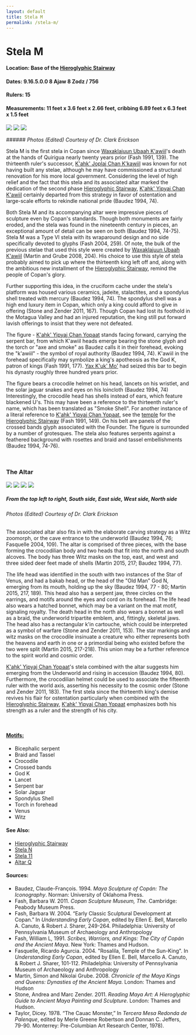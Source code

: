 ```yaml
---
layout: default
title: Stela M
permalink: /stela-m/
---
```


# Stela M

#### <strong>Location:</strong> Base of the <a href="{{site.baseurl}}/hieroglyphic-stairway">Hieroglyphic Stairway</a>
#### <strong>Dates:</strong> 9.16.5.0.0 8 Ajaw 8 Zodz / 756
#### <strong>Rulers:</strong> 15
#### <strong>Measurements:</strong> 11 feet x 3.6 feet x 2.66 feet, cribbing 6.89 feet x 6.3 feet x 1.5 feet

<p float="left">
<img src="{{site.baseurl}}/images/stela-m-profile.JPG">
<img src="{{site.baseurl}}/images/stela-m-front-e.JPG">
<img src="{{site.baseurl}}/images/stela-m-back.JPG">
</p>
###### <em>Photos (Edited) Courtesy of Dr. Clark Erickson</em>

Stela M is the first stela in Copan since <a href="{{site.baseurl}}/waxaklajuun-ubaah-kawiil">Waxaklajuun Ubaah K'awiil</a>'s death at the hands of Quirigua nearly twenty years prior (Fash 1991, 139). The thirteenth ruler's successor, <a href="{{site.baseurl}}/kahk-joplaj-chan-kawiil">K'ahk' Joplaj Chan K'kawiil</a> was known for not having built any stelae, although he may have commissioned a structural renovation for his more local government. Considering the level of high relief and the fact that this stela and its associated altar marked the dedication of the second phase <a href="{{site.baseurl}}/hieroglyphic-stairway">Hieroglyphic Stairway</a>, <a href="{{site.baseurl}}/kahk-yipyaj-chan-kawiil">K'ahk' Yipyaj Chan K'awiil</a> certainly departed from this strategy in favor of ostentation and large-scale efforts to rekindle national pride (Baudez 1994, 74).

Both Stela M and its accompanying altar were impressive pieces of sculpture even by Copan's standards. Though both monuments are fairly eroded, and the stela was found in the nineteenth century in pieces, an exceptional amount of detail can be seen on both (Baudez 1994, 74-75). Stela M was a Type VI stela with its wraparound design and no side specifically devoted to glyphs (Fash 2004, 259). Of note, the bulk of the previous stelae that used this style were created by <a href="{{site.baseurl}}/waxaklajuun-ubaah-k'awiil">Waxaklajuun Ubaah K'awiil</a> (Martin and Grube 2008, 204). His choice to use this style of stela probably aimed to pick up where the thirteenth king left off and, along with the ambitious new installment of the <a href="{{site.baseurl}}/hieroglyphic-stairway">Hieroglyphic Stairway</a>, remind the people of Copan's glory.

Further supporting this idea, in the cruciform cache under the stela's platform was housed various ceramics, jadeite, stalactites, and a spondylus shell treated with mercury (Baudez 1994, 74). The spondylus shell was a high end luxury item in Copan, which only a king could afford to give in offering (Stone and Zender 2011, 167). Though Copan had lost its foothold in the Motagua Valley and had an injured reputation, the king still put forward lavish offerings to insist that they were not defeated.

The figure - <a href="{{site.baseurl}}/kahk-yipyaj-chan-yopaat">K'ahk' Yipyaj Chan Yopaat</a> stands facing forward, carrying the serpent bar, from which K'awiil heads emerge bearing the stone glyph and the torch or "axe and smoke" as Baudez calls it in their forehead, evoking the "k'awiil" - the symbol of royal authority (Baudez 1994, 74). K'awiil in the forehead specifically may symbolize a king's apotheosis as the God K, patron of kings (Fash 1991, 177). <a href="{{site.baseurl}}/yax-kuk-mo">Yax K'uk' Mo'</a> had seized this bar to begin his dynasty roughly three hundred years prior.

The figure bears a crocodile helmet on his head, lancets on his wristlet, and the solar jaguar snakes and eyes on his loincloth (Baudez 1994, 74) Interestingly, the crocodile head has shells instead of ears, which feature blackened U's. This may have been a reference to the thirteenth ruler's name, which has been translated as "Smoke Shell". For another instance of a literal reference to <a href="{{site.baseurl}}/kahk-yipyaj-chan-yopaat">K'ahk' Yipyaj Chan Yopaat</a>, see the <a href="{{site.baseurl}}/structure-26">temple</a> for the <a href="{{site.baseurl}}/hieroglyphic-stairway">Hieroglyphic Stairway</a> (Fash 1991, 149). On his belt are panels of the crossed bands glyph associated with the Founder. The figure is surrounded by a number of grotesques. The stela also features serpents against a feathered background with rosettes and braid and tassel embellishments (Baudez 1994, 74-76).

<br>

### <strong>The Altar</strong>

<p class="float">
<img src="{{site.baseurl}}/images/stela-m-altar-south.jpg">
<img src="{{site.baseurl}}/images/stela-m-altar-east.jpg">
<img src="{{site.baseurl}}/images/stela-m-altar-west.jpg">
<img src="{{site.baseurl}}/images/stela-m-altar-north.jpg">
</p>

##### <strong><em>From the top left to right, South side, East side, West side, North side</em></strong>
###### <em>Photos (Edited) Courtesy of Dr. Clark Erickson</em>


The associated altar also fits in with the elaborate carving strategy as a Witz zoomorph, or the cave entrance to the underworld (Baudez 1994, 76; Fasquelle 2004, 109). The altar is comprised of three pieces, with the base forming the crocodilian body and two heads that fit into the north and south alcoves. The body has three Witz masks on the top, east, and west and three sided deer feet made of shells (Martin 2015, 217; Baudez 1994, 77).

The life head was identified in the south with two instances of the Star of Venus, and had a bakab head, or the head of the "Old Man" God N, emerging from its mouth, holding up the sky (Baudez 1994, 77 - 80; Martin 2015, 217, 189). This head also has a serpent jaw, three circles on the earrings, and motifs around the eyes and cord on its forehead. The life head also wears a hatched bonnet, which may be a variant on the mat motif, signaling royalty. The death head in the north also wears a bonnet as well as a braid, the underworld tripartite emblem, and, fittingly, skeletal jaws. The head also has a rectangular k'in cartouche, which could be interpreted as a symbol of warfare (Stone and Zender 2011, 153). The star markings and witz masks on the crocodile insinuate a creature who either represents both the heavens and earth in one or a primordial being who existed before the two were split (Martin 2015, 217-218). This union may be a further reference to the spirit world and cosmic order. 

<a href="{{site.baseurl}}/kahk-yipyaj-chan-yopaat">K'ahk' Yipyaj Chan Yopaat</a>'s stela combined with the altar suggests him emerging from the Underworld and rising in accession (Baudez 1994, 80). Furthermore, the crocodilian helmet could be used to associate the fifteenth ruler with the world axis, asserting his necessity to the cosmic order (Stone and Zender 2011, 183). The first stela since the thirteenth king's demise revives his flair for ostentation particularly when combined with the <a href="{{site.baseurl}}/hieroglyphic-stairway">Hieroglyphic Stairway</a>, <a href="{{site.baseurl}}/kahk-yipyaj-chan-yopaat">K'ahk' Yipyaj Chan Yopaat</a> emphasizes both his strength as a ruler and the strength of his city.

<br>

#### <strong><a href="{{site.baseurl}}/motifs">Motifs:</a></strong>
<ul>
<li>Bicephalic serpent</li>
<li>Braid and Tassel</li>
<li>Crocodile</li>
<li>Crossed bands</li>
<li>God K</li>
<li>Lancet</li>
<li>Serpent bar</li>
<li>Solar Jaguar</li>
<li>Spondylus Shell</li>
<li>Torch in forehead</li>
<li>Venus</li>
<li>Witz</li>
</ul>

#### <strong>See Also:</strong>
<ul>
<li><a href="{{site.baseurl}}/hieroglyphic-stairway">Hieroglyphic Stairway</a>
</li>
<li><a href="{{site.baseurl}}/stela-n">Stela N</a></li>
<li><a href="{{site.baseurl}}/stela-11">Stela 11</a></li>
<li><a href="{{site.baseurl}}/altar-q">Altar Q</a></li>
</ul>

#### <strong>Sources:</strong>
<ul>
<li>Baudez, Claude-François. 1994. <cite>Maya Sculpture of Copán: The Iconography</cite>. Norman: University of Oklahoma Press.</li>  
<li>Fash, Barbara W. 2011. <cite>Copan Sculpture Museum, The</cite>. Cambridge:
    Peabody Museum Press.</li>
<li>Fash, Barbara W. 2004. “Early Classic Sculptural Development at Copan.” In <cite>Understanding Early Copan</cite>, edited by Ellen E. Bell, Marcello A. Canuto, & Robert J. Sharer, 249-264. Philadelphia: University of Pennsylvania Museum of Archaeology and Anthropology</li>
<li>Fash, William L, 1991. <cite>Scribes, Warriors, and Kings: The City of Copán and the Ancient Maya</cite>. New York: Thames and Hudson.</li>
<li>Fasquelle, Ricardo Agurcia. 2004. "Rosalila, Temple of the Sun-King". In <cite>Understanding Early Copan</cite>, edited by Ellen E. Bell, Marcello A. Canuto, & Robert J. Sharer, 101-112. Philadelphia: University of Pennsylvania Museum of Archaeology and Anthropology</li>
<li>Martin, Simon and Nikolai Grube. 2008. <cite>Chronicle of the Maya Kings and
    Queens: Dynasties of the Ancient Maya.</cite> London: Thames and Hudson</li>
<li>Stone, Andrea and Marc Zender. 2011. <cite>Reading Maya Art: A Hieroglyphic Guide to Ancient Maya Painting and Sculpture</cite>. London: Thames and Hudson.</li>
<li>Taylor, Dicey. 1978. “The Cauac Monster,” In <cite>Tercera Mesa Redonda de Palenque</cite>, edited by Merle Greene Robertson and Donnan C. Jeffers, 79-90. Monterrey: Pre-Columbian Art Research Center, 1978).</li>
</ul>
